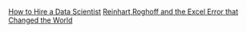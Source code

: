 [How to Hire a Data Scientist](https://blog.wikimedia.org/2017/02/02/hiring-data-scientist/)
[Reinhart,Roghoff and the Excel Error that Changed the World](https://www.bloomberg.com/news/articles/2013-04-18/faq-reinhart-rogoff-and-the-excel-error-that-changed-history)

